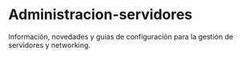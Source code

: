 # Administracion-servidores
Información, novedades y guias de configuración para la gestión de servidores y networking.

